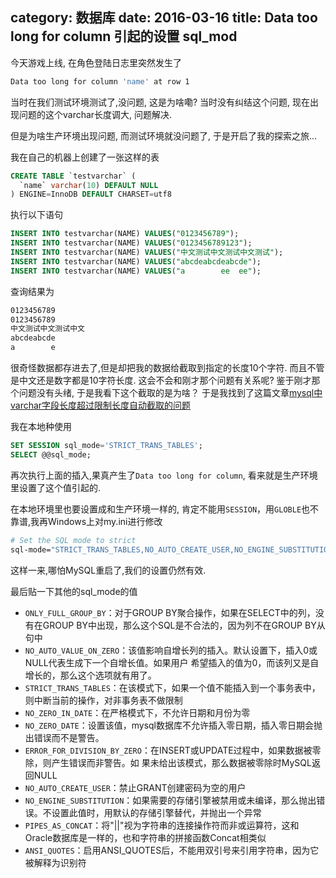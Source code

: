 category: 数据库
date: 2016-03-16
title: Data too long for column 引起的设置 sql_mod
---
今天游戏上线, 在角色登陆日志里突然发生了
```bash
Data too long for column 'name' at row 1
```
当时在我们测试环境测试了,没问题, 这是为啥嘞? 当时没有纠结这个问题, 现在出现问题的这个varchar长度调大, 问题解决.

但是为啥生产环境出现问题, 而测试环境就没问题了, 于是开启了我的探索之旅...

我在自己的机器上创建了一张这样的表
```sql
CREATE TABLE `testvarchar` (
  `name` varchar(10) DEFAULT NULL
) ENGINE=InnoDB DEFAULT CHARSET=utf8
```
执行以下语句
```sql
INSERT INTO testvarchar(NAME) VALUES("0123456789");
INSERT INTO testvarchar(NAME) VALUES("0123456789123");
INSERT INTO testvarchar(NAME) VALUES("中文测试中文测试中文测试");
INSERT INTO testvarchar(NAME) VALUES("abcdeabcdeabcde");
INSERT INTO testvarchar(NAME) VALUES("a        ee  ee");
```
查询结果为
```bash
0123456789
0123456789
中文测试中文测试中文
abcdeabcde
a        e
```
很奇怪数据都存进去了,但是却把我的数据给截取到指定的长度10个字符. 而且不管是中文还是数字都是10字符长度. 这会不会和刚才那个问题有关系呢? 鉴于刚才那个问题没有头绪, 于是我看下这个截取的是为啥？
于是我找到了这篇文章[mysql中varchar字段长度超过限制长度自动截取的问题](http://www.th7.cn/db/mysql/201512/146503.shtml)

我在本地种使用
```sql
SET SESSION sql_mode='STRICT_TRANS_TABLES';
SELECT @@sql_mode;
```
再次执行上面的插入,果真产生了`Data too long for column`, 看来就是生产环境里设置了这个值引起的.

在本地环境里也要设置成和生产环境一样的, 肯定不能用`SESSION`，用`GLOBLE`也不靠谱,我再Windows上对my.ini进行修改
```bash
# Set the SQL mode to strict
sql-mode="STRICT_TRANS_TABLES,NO_AUTO_CREATE_USER,NO_ENGINE_SUBSTITUTION"
```
这样一来,哪怕MySQL重启了,我们的设置仍然有效.

最后贴一下其他的sql_mode的值
* `ONLY_FULL_GROUP_BY`：对于GROUP BY聚合操作，如果在SELECT中的列，没有在GROUP BY中出现，那么这个SQL是不合法的，因为列不在GROUP BY从句中
* `NO_AUTO_VALUE_ON_ZERO`：该值影响自增长列的插入。默认设置下，插入0或NULL代表生成下一个自增长值。如果用户 希望插入的值为0，而该列又是自增长的，那么这个选项就有用了。
* `STRICT_TRANS_TABLES`：在该模式下，如果一个值不能插入到一个事务表中，则中断当前的操作，对非事务表不做限制
* `NO_ZERO_IN_DATE`：在严格模式下，不允许日期和月份为零
* `NO_ZERO_DATE`：设置该值，mysql数据库不允许插入零日期，插入零日期会抛出错误而不是警告。
* `ERROR_FOR_DIVISION_BY_ZERO`：在INSERT或UPDATE过程中，如果数据被零除，则产生错误而非警告。如 果未给出该模式，那么数据被零除时MySQL返回NULL
* `NO_AUTO_CREATE_USER`：禁止GRANT创建密码为空的用户
* `NO_ENGINE_SUBSTITUTION`：如果需要的存储引擎被禁用或未编译，那么抛出错误。不设置此值时，用默认的存储引擎替代，并抛出一个异常
* `PIPES_AS_CONCAT`：将"||"视为字符串的连接操作符而非或运算符，这和Oracle数据库是一样的，也和字符串的拼接函数Concat相类似
* `ANSI_QUOTES`：启用ANSI_QUOTES后，不能用双引号来引用字符串，因为它被解释为识别符


